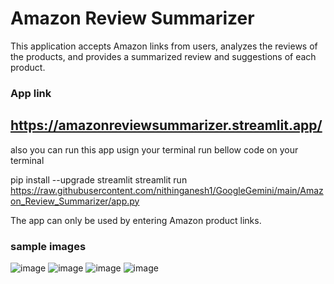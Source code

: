 # Amazon Review Summarizer

This application accepts Amazon links from users, analyzes the reviews of the products, and provides a summarized review and suggestions of each product.

### App link
https://amazonreviewsummarizer.streamlit.app/
---
also you can run this app usign your terminal run bellow code on your terminal

pip install --upgrade streamlit
streamlit run https://raw.githubusercontent.com/nithinganesh1/GoogleGemini/main/Amazon_Review_Summarizer/app.py

The app can only be used by entering Amazon product links.

### sample images
![image](https://github.com/nithinganesh1/GoogleGemini/assets/122164879/23c7f6e8-dff3-46af-89e2-b3d7d56f1658)
![image](https://github.com/nithinganesh1/GoogleGemini/assets/122164879/6478b562-226f-47ec-a0aa-84cecc6d9ba6)
![image](https://github.com/nithinganesh1/GoogleGemini/assets/122164879/039605d7-362d-413a-b415-cce240d70ea7)
![image](https://github.com/nithinganesh1/GoogleGemini/assets/122164879/c7c4cf43-f9be-4245-b782-1c649f210396)


